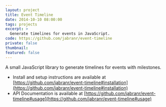 ```yaml
---
layout: project
title: Event Timeline
date: 2014-10-10 08:00:00
tags: projects
excerpt: >
  Generate timelines for events in JavaScript.
code: https://github.com/jabranr/event-timeline
private: false
thumbnail:
featured: false
---
```


A small JavaScript library to generate timelines for events with milestones.

- Install and setup instructions are available at [https://github.com/jabranr/event-timeline#installation](https://github.com/jabranr/event-timeline#installation)
- API Documentation is available at [https://github.com/jabranr/event-timeline#usage](https://github.com/jabranr/event-timeline#usage)
